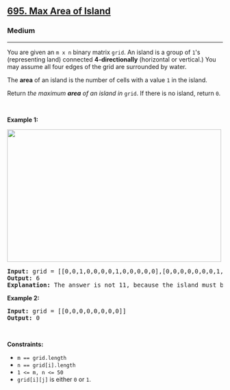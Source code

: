 <h2><a href="https://leetcode.com/problems/max-area-of-island/">695. Max Area of Island</a></h2><h3>Medium</h3><hr><div style="user-select: auto;"><p style="user-select: auto;">You are given an <code style="user-select: auto;">m x n</code> binary matrix <code style="user-select: auto;">grid</code>. An island is a group of <code style="user-select: auto;">1</code>'s (representing land) connected <strong style="user-select: auto;">4-directionally</strong> (horizontal or vertical.) You may assume all four edges of the grid are surrounded by water.</p>

<p style="user-select: auto;">The <strong style="user-select: auto;">area</strong> of an island is the number of cells with a value <code style="user-select: auto;">1</code> in the island.</p>

<p style="user-select: auto;">Return <em style="user-select: auto;">the maximum <strong style="user-select: auto;">area</strong> of an island in </em><code style="user-select: auto;">grid</code>. If there is no island, return <code style="user-select: auto;">0</code>.</p>

<p style="user-select: auto;">&nbsp;</p>
<p style="user-select: auto;"><strong class="example" style="user-select: auto;">Example 1:</strong></p>
<img alt="" src="https://assets.leetcode.com/uploads/2021/05/01/maxarea1-grid.jpg" style="width: 500px; height: 310px; user-select: auto;">
<pre style="user-select: auto;"><strong style="user-select: auto;">Input:</strong> grid = [[0,0,1,0,0,0,0,1,0,0,0,0,0],[0,0,0,0,0,0,0,1,1,1,0,0,0],[0,1,1,0,1,0,0,0,0,0,0,0,0],[0,1,0,0,1,1,0,0,1,0,1,0,0],[0,1,0,0,1,1,0,0,1,1,1,0,0],[0,0,0,0,0,0,0,0,0,0,1,0,0],[0,0,0,0,0,0,0,1,1,1,0,0,0],[0,0,0,0,0,0,0,1,1,0,0,0,0]]
<strong style="user-select: auto;">Output:</strong> 6
<strong style="user-select: auto;">Explanation:</strong> The answer is not 11, because the island must be connected 4-directionally.
</pre>

<p style="user-select: auto;"><strong class="example" style="user-select: auto;">Example 2:</strong></p>

<pre style="user-select: auto;"><strong style="user-select: auto;">Input:</strong> grid = [[0,0,0,0,0,0,0,0]]
<strong style="user-select: auto;">Output:</strong> 0
</pre>

<p style="user-select: auto;">&nbsp;</p>
<p style="user-select: auto;"><strong style="user-select: auto;">Constraints:</strong></p>

<ul style="user-select: auto;">
	<li style="user-select: auto;"><code style="user-select: auto;">m == grid.length</code></li>
	<li style="user-select: auto;"><code style="user-select: auto;">n == grid[i].length</code></li>
	<li style="user-select: auto;"><code style="user-select: auto;">1 &lt;= m, n &lt;= 50</code></li>
	<li style="user-select: auto;"><code style="user-select: auto;">grid[i][j]</code> is either <code style="user-select: auto;">0</code> or <code style="user-select: auto;">1</code>.</li>
</ul>
</div>